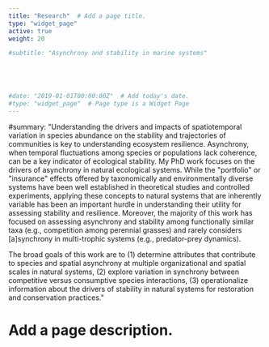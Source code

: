 ```yaml
---
title: "Research"  # Add a page title.
type: "widget_page"
active: true
weight: 20

#subtitle: "Asynchrony and stability in marine systems"





#date: "2019-01-01T00:00:00Z"  # Add today's date.
#type: "widget_page"  # Page type is a Widget Page
---
```



#summary: "Understanding the drivers and impacts of spatiotemporal variation in species abundance on the stability and trajectories of communities is key to understanding ecosystem resilience. Asynchrony, when temporal fluctuations among species or populations lack coherence, can be a key indicator of ecological stability. My PhD work focuses on the drivers of asynchrony in natural ecological systems. While the "portfolio" or "insurance" effects offered by taxonomically and environmentally diverse systems have been well established in theoretical studies and controlled experiments, applying these concepts to natural systems that are inherently variable has been an important hurdle in understanding their utility for assessing stability and resilience. Moreover, the majority of this work has focused on assessing asynchrony and stability among functionally similar taxa (e.g., competition among perennial grasses) and rarely considers [a]synchrony in multi-trophic systems (e.g., predator-prey dynamics).

The broad goals of this work are to (1) determine attributes that contribute to species and spatial asynchrony at multiple organizational and spatial scales in natural systems, (2) explore variation in synchrony between competitive versus consumptive species interactions, (3) operationalize information about the drivers of stability in natural systems for restoration and conservation practices."


# Add a page description.
